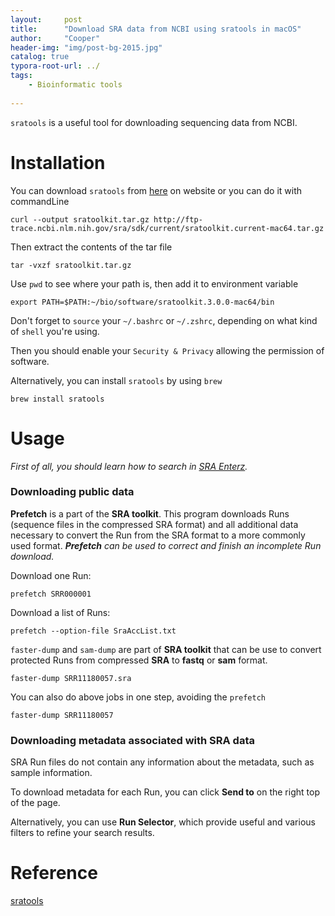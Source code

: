 ```yaml
---
layout:     post
title:      "Download SRA data from NCBI using sratools in macOS"
author:     "Cooper"
header-img: "img/post-bg-2015.jpg"
catalog: true
typora-root-url: ../
tags:
    - Bioinformatic tools
    
---
```


`sratools` is a useful tool for downloading sequencing data from NCBI.

# Installation

You can download `sratools` from [here](http://ftp-trace.ncbi.nlm.nih.gov/sra/sdk/current/sratoolkit.current-mac64.tar.gz) on website or you can do it with commandLine

```
curl --output sratoolkit.tar.gz http://ftp-trace.ncbi.nlm.nih.gov/sra/sdk/current/sratoolkit.current-mac64.tar.gz
```

Then extract the contents of the tar file

```
tar -vxzf sratoolkit.tar.gz
```

Use `pwd` to see where your path is, then add it to environment variable 

```
export PATH=$PATH:~/bio/software/sratoolkit.3.0.0-mac64/bin
```

Don't forget to `source` your `~/.bashrc` or `~/.zshrc`, depending on what kind of `shell` you're using.

Then you should enable your `Security & Privacy` allowing the permission of software.

Alternatively, you can install `sratools` by using `brew`

```
brew install sratools
```



# Usage

*First of all, you should learn how to search in [SRA Enterz](https://www.ncbi.nlm.nih.gov/sra/docs/sradownload/).*

### **Downloading public data**

**Prefetch** is a part of the **SRA toolkit**. This program downloads Runs (sequence files in the compressed SRA format) and all additional data necessary to convert the Run from the SRA format to a more commonly used format. ***Prefetch** can be used to correct and finish an incomplete Run download.*

Download one Run:

```
prefetch SRR000001
```

Download a list of Runs:

```
prefetch --option-file SraAccList.txt
```

`faster-dump` and `sam-dump` are part of  **SRA toolkit** that can be use to convert protected Runs from compressed **SRA** to **fastq** or **sam** format.

```
faster-dump SRR11180057.sra
```

You can also do above jobs in one step, avoiding the `prefetch`

```
faster-dump SRR11180057
```



### Downloading metadata associated with SRA data

SRA Run files do not contain any information about the metadata, such as sample information.

To download metadata for each Run, you can click **Send to** on the right top of the page.

Alternatively, you can use **Run Selector**, which provide useful and various filters to refine your search results.



# Reference

[sratools](https://github.com/ncbi/sra-tools/wiki/02.-Installing-SRA-Toolkit)


